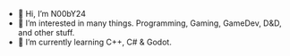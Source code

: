 - 👋 Hi, I’m N00bY24
- 👀 I’m interested in many things. Programming, Gaming, GameDev, D&D, and other stuff.
- 🌱 I’m currently learning C++, C# & Godot.

<!---
(- 💞️ I’m looking to collaborate on ...)
(- 📫 How to reach me ...)

N00bY24/N00bY24 is a ✨ special ✨ repository because its `README.md` (this file) appears on your GitHub profile.
You can click the Preview link to take a look at your changes.
--->
